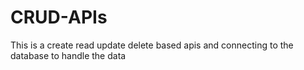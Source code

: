 # CRUD-APIs
This is a create read update delete based apis and connecting to the database to handle the data
